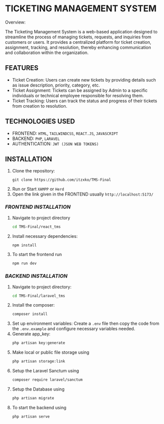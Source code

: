 # TICKETING MANAGEMENT SYSTEM

Overview:


The Ticketing Management System is a web-based application designed to streamline the process of managing tickets, requests, and inquiries from customers or users. It provides a centralized platform for ticket creation, assignment, tracking, and resolution, thereby enhancing communication and collaboration within the organization.

## FEATURES
- Ticket Creation: Users can create new tickets by providing details such as issue description, priority, category, etc.
- Ticket Assignment: Tickets can be assigned by Admin to a specific individuals or technical employee responsible for resolving them.
- Ticket Tracking: Users can track the status and progress of their tickets from creation to resolution.

## TECHNOLOGIES USED
- FRONTEND: `HTML`, `TAILWINDCSS`, `REACT.JS`, `JAVASCRIPT`
- BACKEND: `PHP`, `LARAVEL`
- AUTHENTICATION: `JWT (JSON WEB TOKENS)`

## INSTALLATION
1. Clone the repository:
   ```git
   git clone https://github.com/itzxko/TMS-Final
   ```
2. Run or Start `XAMPP` or `Herd`
3. Open the link given in the FRONTEND usually `http://localhost:5173/`

### ***FRONTEND INSTALLATION*** 
   1. Navigate to project directory
      ```bash
      cd TMS-Final/react_tms
      ```
   2. Install necessary dependencies:
      ```bash
      npm install
      ```
   3. To start the frontend run
      ```bash
      npm run dev
      ```
### ***BACKEND INSTALLATION***
   1. Navigate to project directory:
      ```bash
      cd TMS-Final/laravel_tms
      ```
   2. Install the composer:
      ```bash
      composer install
      ```
   3. Set up environment variables: Create a `.env` file then copy the code from the `.env.example` and configure necessary variables needed.
   4. Generate app_key:
      ```bash
      php artisan key:generate
      ```
   5. Make local or public file storage using
      ```bash
      php artisan storage:link
      ```
   6. Setup the Laravel Sanctum using
      ```bash
      composer require laravel/sanctum
      ```
   7. Setup the Database using
      ```bash
      php artisan migrate
      ```
   8. To start the backend  using
      ```bash
      php artisan serve
      ```
